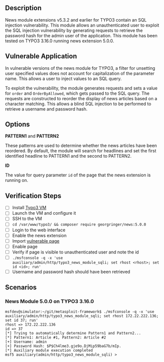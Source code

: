 ## Description

News module extensions v5.3.2 and earlier for TYPO3 contain an SQL injection vulnerability. This module allows an unauthenticated user to exploit the SQL injection vulnerability by generating requests to retrieve the password hash for the admin user of the application. This module has been tested on TYPO3 3.16.0 running news extension 5.0.0.

## Vulnerable Application

In vulnerable versions of the news module for TYPO3, a filter for unsetting user specified values does not account for capitalization of the parameter name. This allows a user to inject values to an SQL query.

To exploit the vulnerability, the module generates requests and sets a value for `order` and `OrderByAllowed`, which gets passed to the SQL query. The requests are constructed to reorder the display of news articles based on a character matching. This allows a blind SQL injection to be performed to retrieve a username and password hash.

## Options

**PATTERN1** and **PATTERN2**

These patterns are used to determine whether the news articles have been reordered. By default, the module will search for headlines and set the first identified headline to PATTERN1 and the second to PATTERN2.

**ID**

The value for query parameter `id` of the page that the news extension is running on.

## Verification Steps

- [ ] Install [Typo3 VM](https://www.turnkeylinux.org/download?file=turnkey-typo3-14.1-jessie-amd64.ova)
- [ ] Launch the VM and configure it
- [ ] SSH to the VM
- [ ]  `cd /var/www/typo3/ && composer require georgringer/news:5.0.0`
- [ ] Login to the web interface
- [ ] Enable the news extension
- [ ] Import [vulnerable page](https://github.com/rapid7/metasploit-framework/files/1015777/T3D__2017-05-20_02-17-z.t3d.zip)
- [ ] Enable page
- [ ] Verify if page is visible to unauthenticated user and note the id
- [ ] `./msfconsole -q -x 'use auxiliary/admin/http/typo3_news_module_sqli; set rhost <rhost>; set id <id>; run'`
- [ ] Username and password hash should have been retrieved

## Scenarios

### News Module 5.0.0 on TYPO3 3.16.0

```
msfdev@simulator:~/git/metasploit-framework$ ./msfconsole -q -x 'use auxiliary/admin/http/typo3_news_module_sqli; set rhost 172.22.222.136; set id 37; run'
rhost => 172.22.222.136
id => 37
[*] Trying to automatically determine Pattern1 and Pattern2...
[*] Pattern1: Article #1, Pattern2: Article #2
[+] Username: admin
[+] Password Hash: $P$Ch4lme3.gje9o.DjMip59baG7b/mIp.
[*] Auxiliary module execution completed
msf5 auxiliary(admin/http/typo3_news_module_sqli) > 
```
